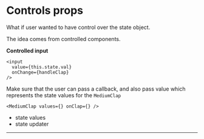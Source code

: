 # Controls props

What if user wanted to have control over the state object.

The idea comes from controlled components.

**Controlled input**

```
<input
  value={this.state.val}
  onChange={handleClap}
/>
```

Make sure that the user can pass a callback, and also pass value which represents the state values for the `MediumClap`

```
<MediumClap values={} onClap={} />
```

- state values
- state updater

---
